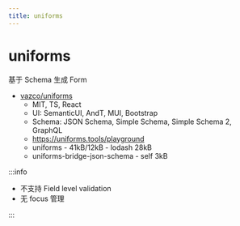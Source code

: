 ```yaml
---
title: uniforms
---
```


# uniforms

基于 Schema 生成 Form

- [vazco/uniforms](https://github.com/vazco/uniforms)
  - MIT, TS, React
  - UI: SemanticUI, AndT, MUI, Bootstrap
  - Schema: JSON Schema, Simple Schema, Simple Schema 2, GraphQL
  - https://uniforms.tools/playground
  - uniforms - 41kB/12kB - lodash 28kB
  - uniforms-bridge-json-schema - self 3kB

:::info

- 不支持 Field level validation
- 无 focus 管理

:::
